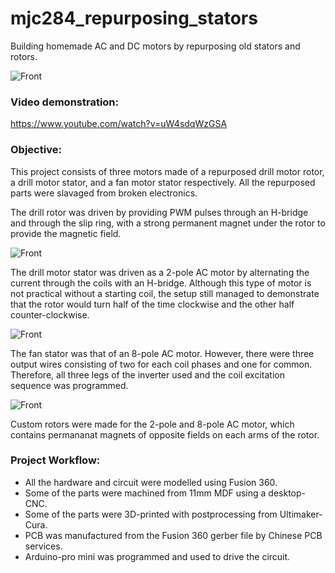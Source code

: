 # mjc284_repurposing_stators
Building homemade AC and DC motors by repurposing old stators and rotors.

![Front](/photos/front.jpeg "Front")

### Video demonstration:
https://www.youtube.com/watch?v=uW4sdqWzGSA

### Objective:
This project consists of three motors made of a repurposed drill motor rotor, a drill motor stator, and a fan motor stator respectively. All the repurposed parts were slavaged from broken electronics. 

The drill rotor was driven by providing PWM pulses through an H-bridge and through the slip ring, with a strong permanent magnet under the rotor to provide the magnetic field. 

![Front](/photos/front.jpeg "Front")

The drill motor stator was driven as a 2-pole AC motor by alternating the current through the coils with an H-bridge. Although this type of motor is not practical without a starting coil, the setup still managed to demonstrate that the rotor would turn half of the time clockwise and the other half counter-clockwise.

![Front](/photos/front.jpeg "Front")

The fan stator was that of an 8-pole AC motor. However, there were three output wires consisting of two for each coil phases and one for common. Therefore, all three legs of the inverter used and the coil excitation sequence was programmed.

![Front](/photos/front.jpeg "Front")

Custom rotors were made for the 2-pole and 8-pole AC motor, which contains permananat magnets of opposite fields on each arms of the rotor.

### Project Workflow:
- All the hardware and circuit were modelled using Fusion 360.
- Some of the parts were machined from 11mm MDF using a desktop-CNC. 
- Some of the parts were 3D-printed with postprocessing from Ultimaker-Cura.
- PCB was manufactured from the Fusion 360 gerber file by Chinese PCB services.
- Arduino-pro mini was programmed and used to drive the circuit.
